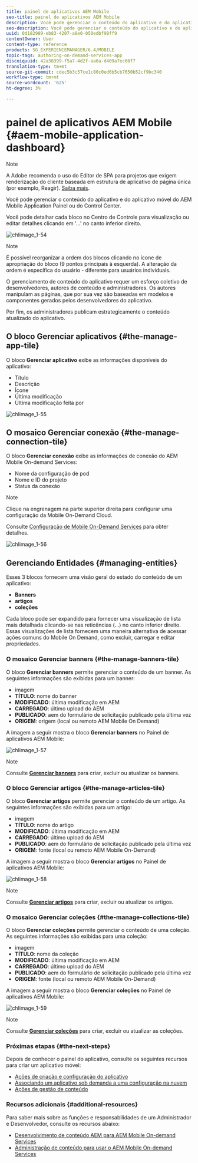 ```yaml
---
title: painel de aplicativos AEM Mobile
seo-title: painel de aplicativos AEM Mobile
description: Você pode gerenciar o conteúdo do aplicativo e do aplicativo móvel do AEM Mobile Application Painel ou do Control Center. Siga esta página para saber mais.
seo-description: Você pode gerenciar o conteúdo do aplicativo e do aplicativo móvel do AEM Mobile Application Painel ou do Control Center. Siga esta página para saber mais.
uuid: 0d182989-eb83-4207-a8e0-050edbf98ff9
contentOwner: User
content-type: reference
products: SG_EXPERIENCEMANAGER/6.4/MOBILE
topic-tags: authoring-on-demand-services-app
discoiquuid: 42a38399-f5a7-4d2f-aa6a-d409a7ec60f7
translation-type: tm+mt
source-git-commit: cdec5b3c57ce1c80c0ed6b5cb7650b52cf9bc340
workflow-type: tm+mt
source-wordcount: '625'
ht-degree: 3%

---
```



# painel de aplicativos AEM Mobile {#aem-mobile-application-dashboard}

>[!NOTE]
>
>A Adobe recomenda o uso do Editor de SPA para projetos que exigem renderização do cliente baseada em estrutura de aplicativo de página única (por exemplo, Reagir). [Saiba mais](/help/sites-developing/spa-overview.md).

Você pode gerenciar o conteúdo do aplicativo e do aplicativo móvel do AEM Mobile Application Painel ou do Control Center.

Você pode detalhar cada bloco no Centro de Controle para visualização ou editar detalhes clicando em &#39;...&#39; no canto inferior direito.

![chlimage_1-54](assets/chlimage_1-54.png)

>[!NOTE]
>
>É possível reorganizar a ordem dos blocos clicando no ícone de apropriação do bloco (9 pontos principais à esquerda). A alteração da ordem é específica do usuário - diferente para usuários individuais.

O gerenciamento de conteúdo do aplicativo requer um esforço coletivo de desenvolvedores, autores de conteúdo e administradores. Os autores manipulam as páginas, que por sua vez são baseadas em modelos e componentes gerados pelos desenvolvedores do aplicativo.

Por fim, os administradores publicam estrategicamente o conteúdo atualizado do aplicativo.

## O bloco Gerenciar aplicativos {#the-manage-app-tile}

O bloco **Gerenciar aplicativo** exibe as informações disponíveis do aplicativo:

* Título
* Descrição
* Ícone
* Última modificação
* Última modificação feita por

![chlimage_1-55](assets/chlimage_1-55.png)

## O mosaico Gerenciar conexão {#the-manage-connection-tile}

O bloco **Gerenciar conexão** exibe as informações de conexão do AEM Mobile On-demand Services:

* Nome da configuração de pod
* Nome e ID do projeto
* Status da conexão

>[!NOTE]
>
>Clique na engrenagem na parte superior direita para configurar uma configuração da Mobile On-Demand Cloud.
>
>Consulte [Configuração de Mobile On-Demand Services](/help/mobile/mobile-on-demand-associating-an-on-demand-app-to-cloud-configuration.md) para obter detalhes.

![chlimage_1-56](assets/chlimage_1-56.png)

## Gerenciando Entidades {#managing-entities}

Esses 3 blocos fornecem uma visão geral do estado do conteúdo de um aplicativo:

* **Banners**
* **artigos**
* **coleções**

Cada bloco pode ser expandido para fornecer uma visualização de lista mais detalhada clicando-se nas reticências (...) no canto inferior direito. Essas visualizações de lista fornecem uma maneira alternativa de acessar ações comuns do Mobile On Demand, como excluir, carregar e editar propriedades.

### O mosaico Gerenciar banners {#the-manage-banners-tile}

O bloco **Gerenciar banners** permite gerenciar o conteúdo de um banner. As seguintes informações são exibidas para um banner:

* imagem
* **TÍTULO**: nome do banner
* **MODIFICADO**: última modificação em AEM
* **CARREGADO**: último upload do AEM
* **PUBLICADO**: aem do formulário de solicitação publicado pela última vez
* **ORIGEM**: origem (local ou remoto AEM Mobile On Demand)

A imagem a seguir mostra o bloco **Gerenciar banners** no Painel de aplicativos AEM Mobile:

![chlimage_1-57](assets/chlimage_1-57.png)

>[!NOTE]
>
>Consulte **[Gerenciar banners](/help/mobile/mobile-on-demand-managing-banners.md)** para criar, excluir ou atualizar os banners.

### O bloco Gerenciar artigos {#the-manage-articles-tile}

O bloco **Gerenciar artigos** permite gerenciar o conteúdo de um artigo. As seguintes informações são exibidas para um artigo:

* imagem
* **TÍTULO**: nome do artigo
* **MODIFICADO**: última modificação em AEM
* **CARREGADO**: último upload do AEM
* **PUBLICADO**: aem do formulário de solicitação publicado pela última vez
* **ORIGEM**: fonte (local ou remoto AEM Mobile On-Demand)

A imagem a seguir mostra o bloco **Gerenciar artigos** no Painel de aplicativos AEM Mobile:

![chlimage_1-58](assets/chlimage_1-58.png)

>[!NOTE]
>
>Consulte [**Gerenciar artigos**](/help/mobile/mobile-on-demand-managing-articles.md) para criar, excluir ou atualizar os artigos.

### O mosaico Gerenciar coleções {#the-manage-collections-tile}

O bloco **Gerenciar coleções** permite gerenciar o conteúdo de uma coleção. As seguintes informações são exibidas para uma coleção:

* imagem
* **TÍTULO**: nome da coleção
* **MODIFICADO**: última modificação em AEM
* **CARREGADO**: último upload do AEM
* **PUBLICADO**: aem do formulário de solicitação publicado pela última vez
* **ORIGEM**: fonte (local ou remoto AEM Mobile On-Demand)

A imagem a seguir mostra o bloco **Gerenciar coleções** no Painel de aplicativos AEM Mobile:

![chlimage_1-59](assets/chlimage_1-59.png)

>[!NOTE]
>
>Consulte **[Gerenciar coleções](/help/mobile/mobile-on-demand-managing-collections.md)** para criar, excluir ou atualizar as coleções.

### Próximas etapas {#the-next-steps}

Depois de conhecer o painel do aplicativo, consulte os seguintes recursos para criar um aplicativo móvel:

* [Ações de criação e configuração do aplicativo](/help/mobile/mobile-apps-ondemand-application-create-configure-action.md)
* [Associando um aplicativo sob demanda a uma configuração na nuvem](/help/mobile/mobile-on-demand-associating-an-on-demand-app-to-cloud-configuration.md)
* [Ações de gestão de conteúdo](/help/mobile/mobile-apps-ondemand-manage-content-ondemand.md)

### Recursos adicionais {#additional-resources}

Para saber mais sobre as funções e responsabilidades de um Administrador e Desenvolvedor, consulte os recursos abaixo:

* [Desenvolvimento de conteúdo AEM para AEM Mobile On-demand Services](/help/mobile/aem-mobile-on-demand.md)
* [Administração de conteúdo para usar o AEM Mobile On-demand Services](/help/mobile/aem-mobile.md)

